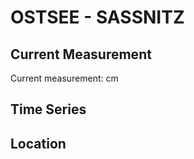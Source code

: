 # OSTSEE - SASSNITZ

## Current Measurement

Current measurement: <Value topic="rivers/pegel-online/OSTSEE/SASSNITZ/measurementValue"/> cm

## Time Series

<TimeSeries topic="rivers/pegel-online/OSTSEE/SASSNITZ/measurementValue" period="week" />

## Location

<WorldMap>
  <Marker lat="54.50829305906584" lon="13.636651355609894" labelTopic="rivers/pegel-online/OSTSEE/SASSNITZ/measurementValue" />
</WorldMap>
